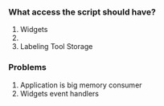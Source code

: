 ### What access the script should have?

1. Widgets
2. 
3. Labeling Tool Storage


### Problems
1. Application is big memory consumer
2. Widgets event handlers